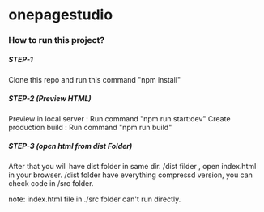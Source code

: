# onepagestudio

### How to run this project?

#####  STEP-1
Clone this repo and run this command "npm install"

#####  STEP-2 (Preview HTML)
Preview in local server : Run command "npm run start:dev"
Create production build : Run command "npm run build"

#####  STEP-3 (open html from dist Folder)
After that you will have dist folder in same dir. /dist filder , open index.html in your browser.
/dist folder have everything compressd version, you can check code in /src folder.


note: index.html file in ./src folder can't run directly.
